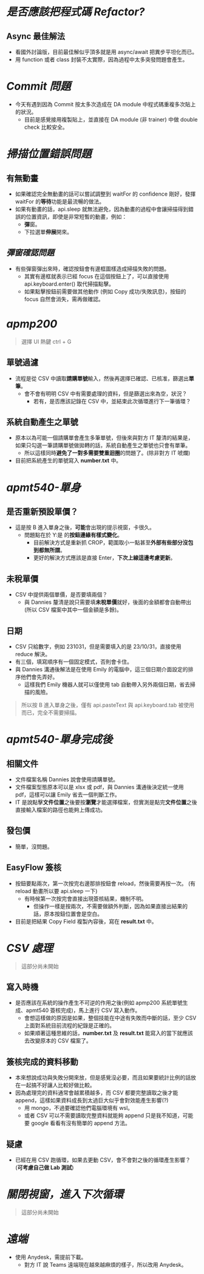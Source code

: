 # **_是否應該把程式碼 Refactor?_**

## **Async 最佳解法**

- 看國外討論版，目前最佳解似乎頂多就是用 async/await 把異步平坦化而已。
- 用 function 或者 class 封裝不太實際，因為過程中太多突發問題會產生。

# **_Commit 問題_**

- 今天有遇到因為 Commit 按太多次造成在 DA module 中程式碼重複多次貼上的狀況。
  - 目前是感覺接用複製貼上，並直接在 DA module (非 trainer) 中做 double check 比較安全。

# **_掃描位置錯誤問題_**

## **有無動畫**

- 如果確認完全無動畫的話可以嘗試調整到 waitFor 的 confidence 剛好，發揮 waitFor 的**等待**功能是最流暢的做法。
- 如果有動畫的話，api.sleep 就無法避免，因為動畫的過程中會讓掃描得到錯誤的位置資訊，即使是非常短暫的動畫，例如：
  - **彈**窗。
  - 下拉選單**伸展**開來。

## **_彈窗確認問題_**

- 有些彈窗彈出來時，確認按鈕會有邊框圖樣造成掃描失敗的問題。
  - 其實有邊框就表示已經 focus 在這個按鈕上了，可以直接使用 api.keyboard.enter() 取代掃描點擊。
  - 如果點擊按鈕前需要做其他動作 (例如 Copy 成功/失敗訊息)，按鈕的 focus 自然會消失，需再做確認。

# **_apmp200_**

> 選擇 UI 熱鍵 ctrl + G

## **單號過濾**

- 流程是從 CSV 中讀取**請購單號**輸入，然後再選擇已確認、已核准，篩選出**單筆**。
  - 會不會有明明 CSV 中有需要處理的資料，但是篩選出來為空，狀況？
    - 若有，是否應該記錄在 CSV 中，並結束此次循環進行下一筆循環？

## **系統自動產生之單號**

- 原本以為可能一個請購單會產生多筆單號，但後來與對方 IT 釐清的結果是，如果只勾選一筆請購單號做拋轉的話，系統自動產生之單號也只會有單筆。
  - 所以這樣同時**避免了一對多需要雙重迴圈**的問題了。(除非對方 IT 唬爛)
- 目前把系統產生的單號寫入 **number.txt** 中。

# **_apmt540-單身_**

## **是否重新預設單價？**

- 這是按 B 進入單身之後，**可能**會出現的提示視窗，卡很久。
  - 問題點在於 Y:是 的**按鈕邊緣有樣式變化**。
    - 目前解決方式是重新抓 CROP，範圍取小一點甚至**外部有些部分沒包到都無所謂**。
    - 更好的解決方式應該是直接 Enter，**下次上線這邊考慮更新**。

## **未稅單價**

- CSV 中提供兩個單價，是否要填兩個？
  - 與 Dannies 釐清是說只需要填**未稅單價**就好，後面的金額都會自動帶出 (所以 CSV 檔案中其中一個金額是多餘)。

## **日期**

- CSV 只給數字，例如 231031，但是需要填入的是 23/10/31，直接使用 reduce 解決。
- 有三個，填寫順序有一個固定模式，否則會卡住。
- 與 Dannies 溝通後解法是在使用 Emily 的電腦中，這三個日期介面設定的排序他們會先弄好。
  - 這樣我們 Emily 機器人就可以僅使用 tab 自動帶入另外兩個日期，省去掃描的風險。

> 所以按 B 進入單身之後，僅有 api.pasteText 與 api.keyboard.tab 被使用而已，完全不需要掃描。

# **_apmt540-單身完成後_**

## **相關文件**

- 文件檔案名稱 Dannies 說會使用請購單號。
- 文件檔案型態原本可以是 xlsx 或 pdf，與 Dannies 溝通後決定統一使用 pdf，這樣可以讓 Emily 省去一個判斷工作。
- IT 是說點擊**文件位置**之後要按**瀏覽**才能選擇檔案，但實測是點完**文件位置**之後直接輸入檔案的路徑也能夠上傳成功。

## **發包價**

- 簡單，沒問題。

## **EasyFlow 簽核**

- 按鈕要點兩次，第一次按完右邊那排按鈕會 reload，然後需要再按一次。 (有 reload 動畫所以要 api.sleep 一下)
  - 有時候第一次按完會直接出現簽核結果，機制不明。
    - 但操作一樣是按兩次，不需要做額外判斷，因為如果直接出結果的話，原本按鈕位置會是空白。
- 目前是把結果 Copy Field 複製內容後，寫在 **result.txt** 中。

# **_CSV 處理_**

> 這部分尚未開始

## **寫入時機**

- 是否應該在系統的操作產生不可逆的作用之後(例如 apmp200 系統單號生成、apmt540 簽核完成)，馬上進行 CSV 寫入動作。
  - 會想這樣做的原因是如果，整個技能在中途有失敗而中斷的話，至少 CSV 上面對系統目前流程的紀錄是正確的。
  - 如果順著這種思維的話，**number.txt** 及 **result.txt** 能寫入的當下就應該去改變原本的 CSV 檔案了。

## **簽核完成的資料移動**

- 本來想說成功與失敗分開來放，但是感覺沒必要，而且如果要統計比例的話放在一起搞不好讓人比較好做比較。
- 因為處理完的資料通常會越累積越多，而 CSV 都要完整讀取之後才能 append，這樣如果資料成長到太過巨大似乎會對效能產生影響(?)
  - 用 mongo，不過要確認他們電腦環境有 wsl。
  - 或者 CSV 可以不需要讀取完整資料就能夠 append 只是我不知道，可能要 google 看看有沒有簡單的 append 方法。

## **疑慮**

- 已經在用 CSV 跑循環，如果去更動 CSV，會不會對之後的循環產生影響？(**可考慮自己做 Lab 測試**)

# **_關閉視窗，進入下次循環_**

> 這部分尚未開始

# **_遠端_**

- 使用 Anydesk，需提前下載。
  - 對方 IT 說 Teams 遠端現在越來越麻煩的樣子，所以改用 Anydesk。

